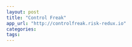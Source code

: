 ```yaml
---
layout: post
title: "Control Freak"
app_url: "http://controlfreak.risk-redux.io"
categories:
tags:
---
```

